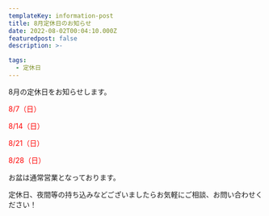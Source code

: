 ```yaml
---
templateKey: information-post
title: 8月定休日のお知らせ
date: 2022-08-02T00:04:10.000Z
featuredpost: false
description: >-

tags:
  - 定休日
---
```


8月の定休日をお知らせします。

<span style="color: red;">8/7（日）</span>

<span style="color: red;">8/14（日）</span>

<span style="color: red;">8/21（日）</span>

<span style="color: red;">8/28（日）</span>

お盆は通常営業となっております。

定休日、夜間等の持ち込みなどございましたらお気軽にご相談、お問い合わせください！
